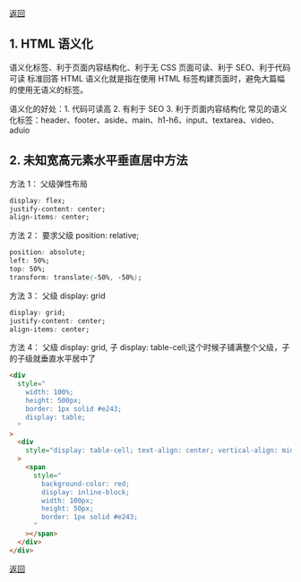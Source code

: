 [返回](./css.md)

## 1. HTML 语义化

语义化标签、利于页面内容结构化、利于无 CSS 页面可读、利于 SEO、利于代码可读 标准回答 HTML 语义化就是指在使用 HTML 标签构建页面时，避免大篇幅的使用无语义的标签。

语义化的好处：1. 代码可读高 2. 有利于 SEO 3. 利于页面内容结构化 常见的语义化标签：header、footer、aside、main、h1-h6、input、textarea、video、aduio

## 2. 未知宽高元素水平垂直居中方法

方法 1： 父级弹性布局

```css
display: flex;
justify-content: center;
align-items: center;
```

方法 2： 要求父级 position: relative;

```css
position: absolute;
left: 50%;
top: 50%;
transform: translate(-50%, -50%);
```

方法 3： 父级 display: grid

```css
display: grid;
justify-content: center;
align-items: center;
```

方法 4： 父级 display: grid, 子 display: table-cell;这个时候子铺满整个父级，子的子级就垂直水平居中了

```html
<div
  style="
    width: 100%;
    height: 500px;
    border: 1px solid #e243;
    display: table;
  "
>
  <div
    style="display: table-cell; text-align: center; vertical-align: middle"
  >
    <span
      style="
        background-color: red;
        display: inline-block;
        width: 100px;
        height: 50px;
        border: 1px solid #e243;
      "
    ></span>
  </div>
</div>
```

[返回](./css.md)
